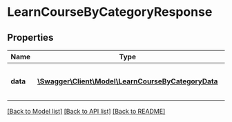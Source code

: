 # LearnCourseByCategoryResponse

## Properties
Name | Type | Description | Notes
------------ | ------------- | ------------- | -------------
**data** | [**\Swagger\Client\Model\LearnCourseByCategoryData**](LearnCourseByCategoryData.md) | List of all retrieved subscription schemas | 

[[Back to Model list]](../README.md#documentation-for-models) [[Back to API list]](../README.md#documentation-for-api-endpoints) [[Back to README]](../README.md)


